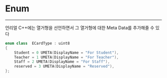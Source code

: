 # Enum
---
언리얼 C++에는 열거형을 선언하면서 그 열거형에 대한 Meta Data를 추가해줄 수 있다 
```cpp
enum class  ECardType : uint8  
{  
    Student = 0 UMETA(DisplayName = "For Student"),  
    Teacher = 1 UMETA(DisplayName = "For Teacher"),  
    Staff = 2 UMETA(DisplayName = "For Staff"),  
    reserved = 3 UMETA(DisplayName = "Reserved"),  
};  
```
